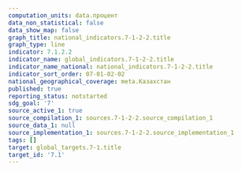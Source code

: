 ```yaml
---
computation_units: data.процент
data_non_statistical: false
data_show_map: false
graph_title: national_indicators.7-1-2-2.title
graph_type: line
indicator: 7.1.2.2
indicator_name: global_indicators.7-1-2-2.title
indicator_name_national: national_indicators.7-1-2-2.title
indicator_sort_order: 07-01-02-02
national_geographical_coverage: meta.Казахстан
published: true
reporting_status: notstarted
sdg_goal: '7'
source_active_1: true
source_compilation_1: sources.7-1-2-2.source_compilation_1
source_data_1: null
source_implementation_1: sources.7-1-2-2.source_implementation_1
tags: []
target: global_targets.7-1.title
target_id: '7.1'
---
```

